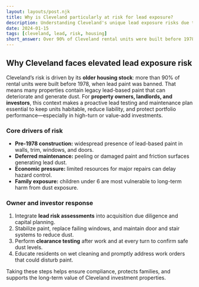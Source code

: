 ```yaml
---
layout: layouts/post.njk
title: Why is Cleveland particularly at risk for lead exposure?
description: Understanding Cleveland's unique lead exposure risks due to older housing stock and demographic factors
date: 2024-01-15
tags: [cleveland, lead, risk, housing]
short_answer: Over 90% of Cleveland rental units were built before 1978 when lead paint was banned. Low-income renters of color face limited access to safe, affordable housing options.
---
```

<h2>Why Cleveland faces elevated lead exposure risk</h2>
<p>Cleveland’s risk is driven by its <strong>older housing stock</strong>: more than 90% of rental units were built before 1978, when lead paint was banned. That means many properties contain legacy lead-based paint that can deteriorate and generate dust. For <strong>property owners, landlords, and investors</strong>, this context makes a proactive lead testing and maintenance plan essential to keep units habitable, reduce liability, and protect portfolio performance—especially in high-turn or value-add investments.</p>
<h3>Core drivers of risk</h3>
<ul>
  <li><strong>Pre-1978 construction:</strong> widespread presence of lead-based paint in walls, trim, windows, and doors.</li>
  <li><strong>Deferred maintenance:</strong> peeling or damaged paint and friction surfaces generating lead dust.</li>
  <li><strong>Economic pressure:</strong> limited resources for major repairs can delay hazard control.</li>
  <li><strong>Family exposure:</strong> children under 6 are most vulnerable to long-term harm from dust exposure.</li>
</ul>
<h3>Owner and investor response</h3>
<ol>
  <li>Integrate <strong>lead risk assessments</strong> into acquisition due diligence and capital planning.</li>
  <li>Stabilize paint, replace failing windows, and maintain door and stair systems to reduce dust.</li>
  <li>Perform <strong>clearance testing</strong> after work and at every turn to confirm safe dust levels.</li>
  <li>Educate residents on wet cleaning and promptly address work orders that could disturb paint.</li>
</ol>
<p>Taking these steps helps ensure compliance, protects families, and supports the long-term value of Cleveland investment properties.</p>
